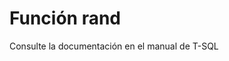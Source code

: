 ﻿---
FunctionName: "rand"
FunctionType: "SQL"
Autogenerated: true
---

# Función  rand

Consulte la documentación en el manual de T-SQL
